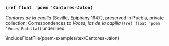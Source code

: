 ### `(ref float 'poem 'Cantores-Jalon)`

*Cantores de la capilla* (Seville, Epiphany 1647), preserved in Puebla, private
collection; Correspondences to *Voces, las de la capilla* 
(`(ref float 'poem 'Voces-Padilla)`) underlined

\includeFloatFile{poem-examples/tex/Cantores-Jalon}
